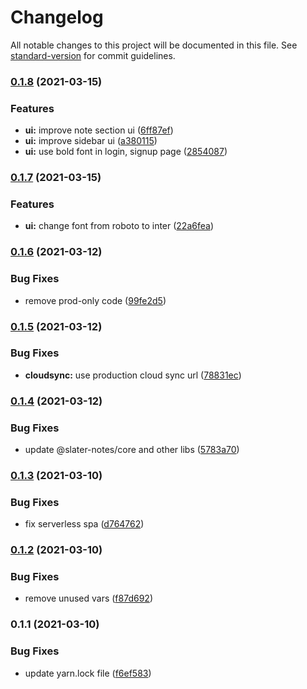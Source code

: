 # Changelog

All notable changes to this project will be documented in this file. See [standard-version](https://github.com/conventional-changelog/standard-version) for commit guidelines.

### [0.1.8](https://github.com/slater-notes/web/compare/v0.1.7...v0.1.8) (2021-03-15)


### Features

* **ui:** improve note section ui ([6ff87ef](https://github.com/slater-notes/web/commit/6ff87efb6c8ae694a058f3a762bc8f80c8b49bc9))
* **ui:** improve sidebar ui ([a380115](https://github.com/slater-notes/web/commit/a3801154028ae57c270d75e7cbf24bd7e00558c5))
* **ui:** use bold font in login, signup page ([2854087](https://github.com/slater-notes/web/commit/285408721165146b3cb84466aa19ff06c81e09ff))

### [0.1.7](https://github.com/slater-notes/web/compare/v0.1.6...v0.1.7) (2021-03-15)


### Features

* **ui:** change font from roboto to inter ([22a6fea](https://github.com/slater-notes/web/commit/22a6feaf4f0c0b36e7839e37f96d1c2d83daadfb))

### [0.1.6](https://github.com/slater-notes/web/compare/v0.1.5...v0.1.6) (2021-03-12)


### Bug Fixes

* remove prod-only code ([99fe2d5](https://github.com/slater-notes/web/commit/99fe2d5d650f6fa39fb391b3c91e2ad2ba845ab5))

### [0.1.5](https://github.com/slater-notes/web/compare/v0.1.4...v0.1.5) (2021-03-12)


### Bug Fixes

* **cloudsync:** use production cloud sync url ([78831ec](https://github.com/slater-notes/web/commit/78831ecd99d5d2ba4fcd2995a2aaf95df37a0231))

### [0.1.4](https://github.com/slater-notes/web/compare/v0.1.3...v0.1.4) (2021-03-12)


### Bug Fixes

* update @slater-notes/core and other libs ([5783a70](https://github.com/slater-notes/web/commit/5783a70745d27fa077cec923f546462ed77a5405))

### [0.1.3](https://github.com/slater-notes/web/compare/v0.1.2...v0.1.3) (2021-03-10)


### Bug Fixes

* fix serverless spa ([d764762](https://github.com/slater-notes/web/commit/d764762e0d462b788174edc5b203047a2c4bd9a9))

### [0.1.2](https://github.com/slater-notes/web/compare/v0.1.1...v0.1.2) (2021-03-10)


### Bug Fixes

* remove unused vars ([f87d692](https://github.com/slater-notes/web/commit/f87d6926ec88ecb3a6f26e16fb02d1a4db6229a9))

### 0.1.1 (2021-03-10)


### Bug Fixes

* update yarn.lock file ([f6ef583](https://github.com/slater-notes/web/commit/f6ef583bb204959755e90e418e4d1dc0170409b7))
